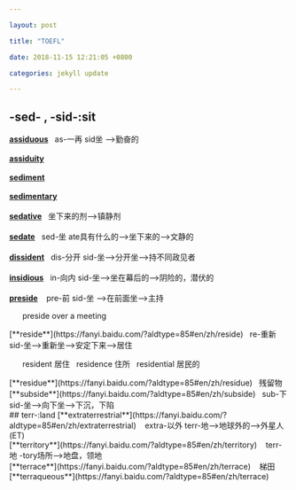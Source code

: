 ```yaml
---

layout: post

title: "TOEFL"

date: 2018-11-15 12:21:05 +0800

categories: jekyll update

---
```


## -sed- , -sid-:sit

[**assiduous**](https://fanyi.baidu.com/?aldtype=85\#en/zh/assiduous)&nbsp;&nbsp;&nbsp;as-一再 sid坐 --\>勤奋的  
<br>
[**assiduity**](https://fanyi.baidu.com/?aldtype=85#en/zh/assiduity)  
<br>
[**sediment**](https://fanyi.baidu.com/?aldtype=85#en/zh/sediment)  
<br>
[**sedimentary**](https://fanyi.baidu.com/?aldtype=85#en/zh/sedimentary)   
<br>
[**sedative**](https://fanyi.baidu.com/?aldtype=85#en/zh/sedative)&nbsp;&nbsp;&nbsp;坐下来的剂-->镇静剂  
<br>
[**sedate**](https://fanyi.baidu.com/?aldtype=85#en/zh/sedate)&nbsp;&nbsp;&nbsp;sed-坐 ate具有什么的-->坐下来的-->文静的  
<br>
[**dissident**](https://fanyi.baidu.com/?aldtype=85#en/zh/dissident)&nbsp;&nbsp;&nbsp;dis-分开 sid-坐-->分开坐-->持不同政见者    
<br>
[**insidious**](https://fanyi.baidu.com/?aldtype=85#en/zh/insidious)&nbsp;&nbsp;&nbsp;in-向内 sid-坐-->坐在幕后的-->阴险的，潜伏的    
<br>
[**preside**](https://fanyi.baidu.com/?aldtype=85#en/zh/preside) &nbsp;&nbsp;&nbsp;pre-前 sid-坐 -->在前面坐-->主持    
<p>&nbsp;&nbsp;&nbsp;&nbsp;&nbsp;&nbsp;preside over a meeting</p>  
[**reside**](https://fanyi.baidu.com/?aldtype=85#en/zh/reside)&nbsp;&nbsp;&nbsp;re-重新 sid-坐-->重新坐-->安定下来-->居住    
<p>&nbsp;&nbsp;&nbsp;&nbsp;&nbsp;&nbsp;resident 居住 &nbsp; residence 住所 &nbsp; residential 居民的</p>  
[**residue**](https://fanyi.baidu.com/?aldtype=85#en/zh/residue)&nbsp;&nbsp;&nbsp;残留物   
<br>
[**subside**](https://fanyi.baidu.com/?aldtype=85#en/zh/subside)&nbsp;&nbsp;&nbsp;sub-下 sid-坐-->向下坐-->下沉，下陷 
<br>
## terr-:land
[**extraterrestrial**](https://fanyi.baidu.com/?aldtype=85#en/zh/extraterrestrial) &nbsp;&nbsp;&nbsp;extra-以外   terr-地-->地球外的-->外星人(ET)  
<br>
[**territory**](https://fanyi.baidu.com/?aldtype=85#en/zh/territory)&nbsp;&nbsp;&nbsp; terr-地 -tory场所-->地盘，领地  
<br>
[**terrace**](https://fanyi.baidu.com/?aldtype=85#en/zh/terrace) &nbsp;&nbsp;&nbsp;梯田  
<br>
[**terraqueous**](https://fanyi.baidu.com/?aldtype=85#en/zh/terrace)&nbsp;&nbsp;&nbsp;  

[jekyll-docs]: https://jekyllrb.com/docs/home

[jekyll-gh]: https://github.com/jekyll/jekyll

[jekyll-talk]: https://talk.jekyllrb.com/
